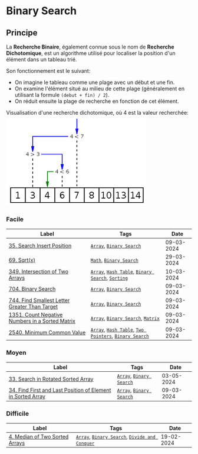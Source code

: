 # Binary Search

## Principe

La **Recherche Binaire**, également connue sous le nom de **Recherche Dichotomique**, est un algorithme utilisé pour localiser la position d'un élément dans un tableau trié.

Son fonctionnement est le suivant:

- On imagine le tableau comme une plage avec un début et une fin.
- On examine l'élément situé au milieu de cette plage (généralement en utilisant la formule `(debut + fin) / 2`).
- On réduit ensuite la plage de recherche en fonction de cet élément.

Visualisation d'une recherche dichotomique, où 4 est la valeur recherchée:  
<img src="../imgs/skills/binary_search-1.png"/>

### Facile

| Label                                                                                                                         | Tags                                                                                                                               | Date       |
| ----------------------------------------------------------------------------------------------------------------------------- | ---------------------------------------------------------------------------------------------------------------------------------- | ---------- |
| [35. Search Insert Position](../Probleme/0035.%20Search%20Insert%20Position/)                                                 | [`Array`](./array.md), [`Binary Search`](./binary_search.md)                                                                       | 09-03-2024 |
| [69. Sqrt(x)](<../Probleme/0069.%20Sqrt(x)/>)                                                                                 | [`Math`](./math.md), [`Binary Search`](./binary_search.md)                                                                         | 29-03-2024 |
| [349. Intersection of Two Arrays](../Probleme/0349.%20Intersection%20of%20Two%20Arrays/)                                      | [`Array`](./array.md), [`Hash Table`](./hash_table.md), [`Binary Search`](./binary_search.md), [`Sorting`](./sorting.md)           | 10-03-2024 |
| [704. Binary Search](../Probleme/0704.%20Binary%20Search/)                                                                    | [`Array`](./array.md), [`Binary Search`](./binary_search.md)                                                                       | 09-03-2024 |
| [744. Find Smallest Letter Greater Than Target](../Probleme/0744.%20Find%20Smallest%20Letter%20Greater%20Than%20Target/)      | [`Array`](./array.md), [`Binary Search`](./binary_search.md)                                                                       | 09-03-2024 |
| [1351. Count Negative Numbers in a Sorted Matrix](../Probleme/1351.%20Count%20Negative%20Numbers%20in%20a%20Sorted%20Matrix/) | [`Array`](./array.md), [`Binary Search`](./binary_search.md), [`Matrix`](./matrix.md)                                              | 09-03-2024 |
| [2540. Minimum Common Value](../Probleme/2540.%20Minimum%20Common%20Value/)                                                   | [`Array`](./array.md), [`Hash Table`](./hash_table.md), [`Two Pointers`](./two_pointers.md), [`Binary Search`](./binary_search.md) | 09-03-2024 |

### Moyen

| Label                                                                                                                                                         | Tags                                                         | Date       |
| ------------------------------------------------------------------------------------------------------------------------------------------------------------- | ------------------------------------------------------------ | ---------- |
| [33. Search in Rotated Sorted Array](../Probleme/0034.%20Find%20First%20and%20Last%20Position%20of%20Element%20in%20Sorted%20Array/)                          | [`Array`](./array.md), [`Binary Search`](./binary_search.md) | 03-05-2024 |
| [34. Find First and Last Position of Element in Sorted Array](../Probleme/0034.%20Find%20First%20and%20Last%20Position%20of%20Element%20in%20Sorted%20Array/) | [`Array`](./array.md), [`Binary Search`](./binary_search.md) | 09-03-2024 |

### Difficile

| Label                                                                                      | Tags                                                                                                          | Date       |
| ------------------------------------------------------------------------------------------ | ------------------------------------------------------------------------------------------------------------- | ---------- |
| [4. Median of Two Sorted Arrays](../Probleme/0004.%20Median%20of%20Two%20Sorted%20Arrays/) | [`Array`](./array.md), [`Binary Search`](./binary_search.md), [`Divide and Conquer`](./divide_and_conquer.md) | 19-02-2024 |
